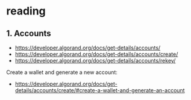 # reading

## 1. Accounts

* https://developer.algorand.org/docs/get-details/accounts/
* https://developer.algorand.org/docs/get-details/accounts/create/
* https://developer.algorand.org/docs/get-details/accounts/rekey/


Create a wallet and generate a new account:
* https://developer.algorand.org/docs/get-details/accounts/create/#create-a-wallet-and-generate-an-account

